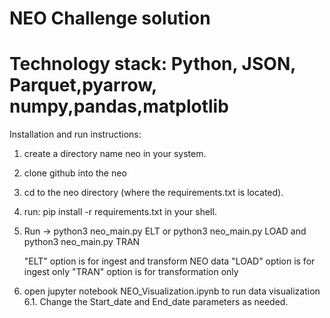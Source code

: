 # NEO Challenge solution
# Technology stack: Python, JSON, Parquet,pyarrow, numpy,pandas,matplotlib

Installation and run instructions:

1. create a directory name neo in your system.
2. clone github into the neo
3. cd to the neo directory  (where the requirements.txt is located).
4. run: pip install -r requirements.txt in your shell.
5. Run -> python3 neo_main.py ELT 
	or python3 neo_main.py LOAD
		and python3 neo_main.py TRAN
		
	"ELT" option is for ingest and transform NEO data
	"LOAD" option is for ingest only
	"TRAN" option is for transformation only
	
6. open jupyter notebook NEO_Visualization.ipynb to run data visualization
6.1. Change the Start_date and End_date parameters as needed.
